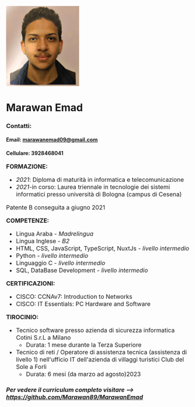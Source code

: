 <img src="foto.jpg" width="200">

# Marawan Emad
### Contatti:
#### Email: marawanemad09@gmail.com
#### Cellulare: 3928468041

<font size="3">**FORMAZIONE:**<font size="3">
* _2021_: Diploma di maturità in informatica e telecomunicazione
* _2021_-in corso: Laurea triennale in tecnologie dei sistemi informatici presso università di Bologna (campus di Cesena)

Patente B conseguita a giugno 2021


<font size="3">**COMPETENZE:**<font size="3">
* Lingua Araba - *Madrelingua*
* Lingua Inglese - *B2*
* HTML, CSS, JavaScript, TypeScript, NuxtJs - *livello intermedio*
* Python - *livello intermedio*
* Linguaggio C - *livello intermedio*
* SQL, DataBase Development - *livello intermedio*

<font size="3">**CERTIFICAZIONI:**<font size="3">
* CISCO: CCNAv7: Introduction to Networks
* CISCO: IT Essentials: PC Hardware and Software



<font size="3">**TIROCINIO:**<font size="3">
* Tecnico software presso azienda di sicurezza informatica Cotini S.r.L a Milano
    * Durata: 1 mese durante la Terza Superiore 
* Tecnico di reti / Operatore di assistenza tecnica (assistenza di livello 1) nell'ufficio IT dell'azienda di villaggi turistici Club del Sole a Forli
    * Durata: 6 mesi (da marzo ad agosto)2023

##### Per vedere il curriculum completo visitare --> https://github.com/Marawan89/MarawanEmad
